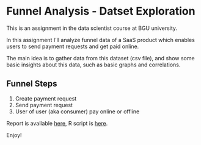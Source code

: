# Funnel Analysis - Datset Exploration
This is an assignment in the data scientist course at BGU university.

In this assignment I'll analyze funnel data of a SaaS product which enables users to send payment requests and get paid online.

The main idea is to gather data from this dataset (csv file), and show some basic insights about this data, such as basic graphs and correlations.

## Funnel Steps
1. Create payment request
2. Send payment request
3. User of user (aka consumer) pay online or offline

Report is available [here](https://github.com/lidanh/data-science-exploration/blob/master/Funnel_Analysis.md), R script is [here](https://github.com/lidanh/data-science-exploration/blob/master/funnel_analysis.R).

Enjoy!
